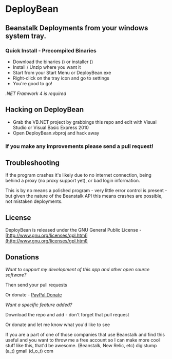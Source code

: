DeployBean
====================

Beanstalk Deployments from your windows system tray.
---------------------

### Quick Install - Precompiled Binaries 

- Download the binaries () or installer ()
- Install / Unzip where you want it
- Start from your Start Menu or DeployBean.exe
- Right-click on the tray icon and go to settings
- You're good to go!

*.NET Framwork 4 is required*


Hacking on DeployBean
----------------------

- Grab the VB.NET project by grabbings this repo and edit with Visual Studio or Visual Basic Express 2010
- Open DeployBean.vbproj and hack away

### If you make any improvements please send a pull request!


Troubleshooting
----------------------

If the program crashes it's likely due to no internet connection, being behind a proxy (no proxy support yet), or bad login information.

This is by no means a polished program - very little error control is present - but given the nature of the Beanstalk API this means crashes are possible, not mistaken deployments.


License
----------------------

DeployBean is released under the GNU General Public License - [http://www.gnu.org/licenses/gpl.html](http://www.gnu.org/licenses/gpl.html)


Donations
----------------------

*Want to support my development of this app and other open source software?*

Then send your pull requests

Or donate - [PayPal Donate](https://www.paypal.com/cgi-bin/webscr?cmd=_s-xclick&hosted_button_id=JUV2MXNUUKN2S)

*Want a specific feature added?*

Download the repo and add - don't forget that pull request

Or donate and let me know what you'd like to see

If you are a part of one of those companies that use Beanstalk and find this useful and you want to throw me a free account so I can make more cool stuff like this, that'd be awesome. (Beanstalk, New Relic, etc)
digistump (a_t) gmail (d_o_t) com